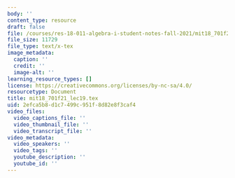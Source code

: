 ```yaml
---
body: ''
content_type: resource
draft: false
file: /courses/res-18-011-algebra-i-student-notes-fall-2021/mit18_701f21_lec19.tex
file_size: 11729
file_type: text/x-tex
image_metadata:
  caption: ''
  credit: ''
  image-alt: ''
learning_resource_types: []
license: https://creativecommons.org/licenses/by-nc-sa/4.0/
resourcetype: Document
title: mit18_701f21_lec19.tex
uid: 2efca5b8-d1c7-499c-951f-8d82e8f3caf4
video_files:
  video_captions_file: ''
  video_thumbnail_file: ''
  video_transcript_file: ''
video_metadata:
  video_speakers: ''
  video_tags: ''
  youtube_description: ''
  youtube_id: ''
---
```

